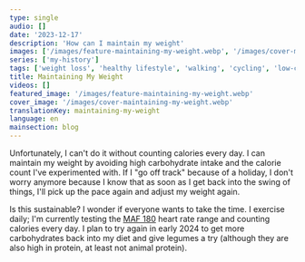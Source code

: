 ```yaml
---
type: single
audio: []
date: '2023-12-17'
description: 'How can I maintain my weight'
images: ['/images/feature-maintaining-my-weight.webp', '/images/cover-maintaining-my-weight.webp']
series: ['my-history']
tags: ['weight loss', 'healthy lifestyle', 'walking', 'cycling', 'low-carb', 'intermittent fasting', 'MAF 180']
title: Maintaining My Weight
videos: []
featured_image: '/images/feature-maintaining-my-weight.webp'
cover_image: '/images/cover-maintaining-my-weight.webp'
translationKey: maintaining-my-weight
language: en
mainsection: blog
---
```

Unfortunately, I can't do it without counting calories every day. I can maintain my weight by avoiding high carbohydrate intake and the calorie count I've experimented with. If I "go off track" because of a holiday, I don't worry anymore because I know that as soon as I get back into the swing of things, I'll pick up the pace again and adjust my weight again.

Is this sustainable? I wonder if everyone wants to take the time. I exercise daily; I'm currently testing the [MAF 180](https://philmaffetone.com/method/ "MAF 180") heart rate range and counting calories every day. I plan to try again in early 2024 to get more carbohydrates back into my diet and give legumes a try (although they are also high in protein, at least not animal protein).

